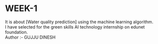 # WEEK-1
It is about [Water quality prediction] using the machine learning algorithm.<br>
I have selected for the green skills AI technology internship on edunet foundation. <br>
Author :- GUJJU DINESH
